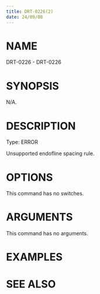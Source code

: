 ```yaml
---
title: DRT-0226(2)
date: 24/09/08
---
```


# NAME

DRT-0226 - DRT-0226

# SYNOPSIS

N/A.

# DESCRIPTION

Type: ERROR

Unsupported endofline spacing rule.

# OPTIONS

This command has no switches.

# ARGUMENTS

This command has no arguments.

# EXAMPLES

# SEE ALSO
